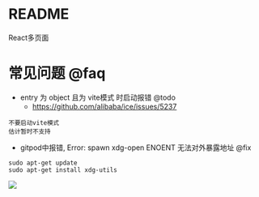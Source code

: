 # README

React多页面

# 常见问题 @faq

- entry 为 object 且为 vite模式 时启动报错 @todo
    - https://github.com/alibaba/ice/issues/5237

```
不要启动vite模式
估计暂时不支持
```


- gitpod中报错, Error: spawn xdg-open ENOENT 无法对外暴露地址 @fix

```
sudo apt-get update
sudo apt-get install xdg-utils
```

![](https://luo0412.oss-cn-hangzhou.aliyuncs.com/1647922947944-4Fc8cFeyAnre.png)
